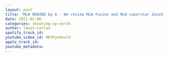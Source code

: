 ```yaml
---
layout: post
title: "MLW REWIND Ep 6 - We review MLW Fusion and MLW superstar Zenshi joins us!"
date: 2021-02-06
categories: shooting-up-north
author: lewis-carlan
spotify_track_id: 
youtube_video_id: HK3Pyn4ovrU
apple_track_id: 
youtube_metadata: 
---
```

